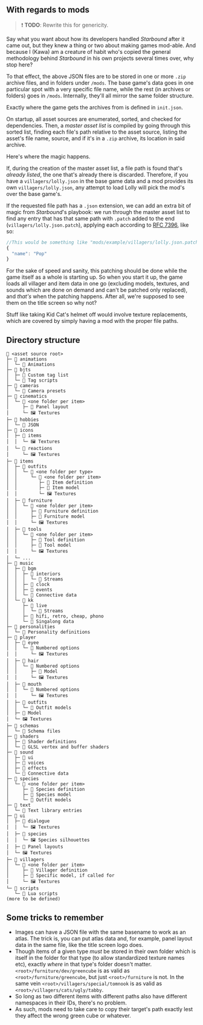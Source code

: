 ## With regards to mods

> ❗ **TODO**: Rewrite this for genericity.

Say what you want about how its developers handled *Starbound* after it came out, but they knew a thing or two about making games mod-able. And because I (Kawa) am a creature of habit who's copied the general methodology behind *Starbound* in his own projects several times over, why stop here?

To that effect, the above JSON files are to be stored in one or more `.zip` archive files, and in folders under `/mods`. The base game's data goes in one particular spot with a very specific file name, while the rest (in archives or folders) goes in `/mods`. Internally, they'll all mirror the same folder structure.

Exactly where the game gets the archives from is defined in `init.json`.

On startup, all asset sources are enumerated, sorted, and checked for dependencies. Then, a *master asset list* is compiled by going through this sorted list, finding each file's path relative to the asset source, listing the asset's file name, source, and if it's in a `.zip` archive, its location in said archive.

Here's where the magic happens.

If, during the creation of the master asset list, a file path is found that's *already listed*, the one that's already there is discarded. Therefore, if you have a `villagers/lolly.json` in the base game data and a mod provides its own `villagers/lolly.json`, any attempt to load Lolly will pick the mod's over the base game's.

If the requested file path has a `.json` extension, we can add an extra bit of magic from *Starbound*'s playbook: we run through the master asset list to find any entry that has that same path with `.patch` added to the end (`villagers/lolly.json.patch`), applying each according to [RFC 7396](https://datatracker.ietf.org/doc/html/rfc7396), like so:

```javascript
//This would be something like "mods/example/villagers/lolly.json.patch"
{
  "name": "Pop"
}
```

For the sake of speed and sanity, this patching should be done while the game itself as a whole is starting up. So when you start it up, the game loads all villager and item data in one go (excluding models, textures, and sounds which are done on demand and can't be patched only replaced), and *that's* when the patching happens. After all, we're supposed to see them on the title screen so why not?

Stuff like taking Kid Cat's helmet off would involve texture replacements, which are covered by simply having a mod with the proper file paths.

## Directory structure
```
📀 <asset source root>
├─ 📁 animations
│  └─ 🦾 Animations
├─ 📁 bjts
│  ├─ 📄 Custom tag list
│  └─ 📜 Tag scripts
├─ 📁 cameras
│  └─ 📄 Camera presets
├─ 📁 cinematics
│  └─ 📁 <one folder per item>
│     ├─ 📄 Panel layout
│     └─ 🖼 Textures
├─ 📁 hobbies
│  └─ 📄 JSON
├─ 📁 icons
│  ├─ 📁 items
│  │  └─ 🖼 Textures
│  └─ 📁 reactions
│     └─ 🖼 Textures
├─ 📁 items
│  ├─ 📁 outfits
│  │  └─ 📁 <one folder per type>
│  │     └─ 📁 <one folder per item>
│  │        ├─ 📄 Item definition
│  │        ├─ 🦾 Item model
│  │        └─ 🖼 Textures
│  ├─ 📁 furniture
│  │  └─ 📁 <one folder per item>
│  │     ├─ 📄 Furniture definition
│  │     ├─ 🦾 Furniture model
│  │     └─ 🖼 Textures
│  ├─ 📁 tools
│  │  └─ 📁 <one folder per item>
│  │     ├─ 📄 Tool definition
│  │     ├─ 🦾 Tool model
│  │     └─ 🖼 Textures
│  └─ ...
├─ 📁 music
│  ├─ 📁 bgm
│  │  ├─ 📁 interiors
│  │  │  └─ 🎵 Streams
│  │  ├─ 📁 clock
│  │  ├─ 📁 events
│  │  └─ 📜 Connective data
│  └─ 📁 kk
│     ├─ 📁 live
│     │  └─ 🎵 Streams
│     ├─ 📁 hifi, retro, cheap, phono
│     └─ 📜 Singalong data
├─ 📁 personalities
│  └─ 📄 Personality definitions
├─ 📁 player
│  ├─ 📁 eyee
│  │  └─ 📁 Numbered options
│  │     └─ 🖼 Textures
│  ├─ 📁 hair
│  │  └─ 📁 Numbered options
│  │     ├─ 🦾 Model
│  │     └─ 🖼 Textures
│  ├─ 📁 mouth
│  │  └─ 📁 Numbered options
│  │     └─ 🖼 Textures
│  ├─ 📁 outfits
│  │  └─ 🦾 Outfit models
│  ├─ 🦾 Model
│  └─ 🖼 Textures
├─ 📁 schemas
│  └─ 📄 Schema files
├─ 📁 shaders
│  ├─ 📄 Shader definitions
│  └─ 📄 GLSL vertex and buffer shaders
├─ 📁 sound
│  ├─ 📁 ui
│  ├─ 📁 voices
│  ├─ 📁 effects
│  └─ 📜 Connective data
├─ 📁 species
│  └─ 📁 <one folder per item>
│     ├─ 📄 Species definition
│     ├─ 🦾 Species model
│     └─ 🦾 Outfit models
├─ 📁 text
│  └─ 📄 Text library entries
├─ 📁 ui
│  ├─ 📁 dialogue
│  │  └─ 🖼 Textures
│  ├─ 📁 species
│  │  └─ 🖼 Species silhouettes
│  ├─ 📄 Panel layouts
│  └─ 🖼 Textures
├─ 📁 villagers
│  └─ 📁 <one folder per item>
│     ├─ 📄 Villager definition
│     ├─ 🦾 Specific model, if called for
│     └─ 🖼 Textures
└─ 📁 scripts
   └─ 📜 Lua scripts
(more to be defined)
```

## Some tricks to remember

* Images can have a JSON file with the same basename to work as an atlas. The trick is, you can put atlas data and, for example, panel layout data in the same file, like the title screen logo does.
* Though items of a given type *must* be stored in their own folder which is itself in the folder for that type (to allow standardized texture names etc), exactly *where* in that type's folder doesn't matter. `<root>/furniture/dev/greencube` is as valid as `<root>/furniture/greencube`, but just `<root>/furniture` is not. In the same vein `<root>/villagers/special/tomnook` is as valid as `<root>/villagers/cats/ugly/tabby`.
* So long as two different items with different paths also have different namespaces in their IDs, there's no problem.
* As such, mods need to take care to copy their target's path exactly lest they affect the wrong green cube or whatever.

